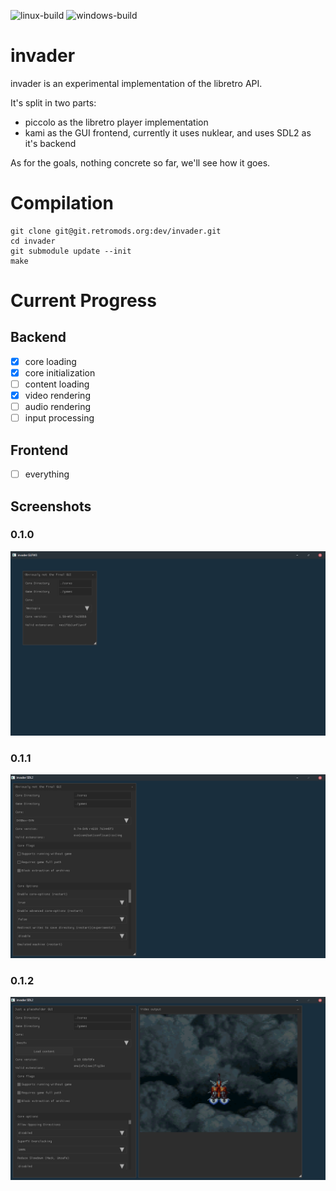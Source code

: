 ![linux-build](https://github.com/fr500/invader/workflows/linux-build/badge.svg)
![windows-build](https://github.com/fr500/invader/workflows/windows-build/badge.svg)

# invader

invader is an experimental implementation of the libretro API.

It's split in two parts:
- piccolo as the libretro player implementation
- kami as the GUI frontend, currently it uses nuklear, and uses SDL2 as it's backend

As for the goals, nothing concrete so far, we'll see how it goes.

# Compilation

```
git clone git@git.retromods.org:dev/invader.git
cd invader
git submodule update --init
make
```
# Current Progress
## Backend
- [X] core loading
- [X] core initialization
- [ ] content loading
- [X] video rendering
- [ ] audio rendering
- [ ] input processing

## Frontend
- [ ] everything

## Screenshots

### 0.1.0
![img](images/0.1.0.png)

### 0.1.1
![img](images/0.1.1.png)

### 0.1.2
![img](images/0.1.2.png)
